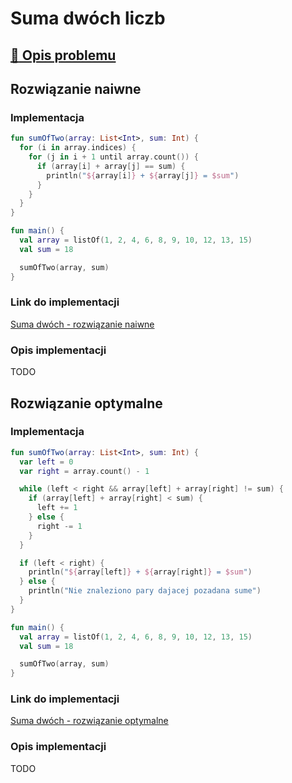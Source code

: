 # Suma dwóch liczb

## [:link: Opis problemu](../../../../algorithms/searching/sum-of-two.md)

## Rozwiązanie naiwne

### Implementacja

```kotlin
fun sumOfTwo(array: List<Int>, sum: Int) {
  for (i in array.indices) {
    for (j in i + 1 until array.count()) {
      if (array[i] + array[j] == sum) {
        println("${array[i]} + ${array[j]} = $sum")
      }
    }
  }
}

fun main() {
  val array = listOf(1, 2, 4, 6, 8, 9, 10, 12, 13, 15)
  val sum = 18

  sumOfTwo(array, sum)
}
```

### Link do implementacji

[Suma dwóch - rozwiązanie naiwne](https://ideone.com/AJ50ho)

### Opis implementacji

TODO

## Rozwiązanie optymalne

### Implementacja

```kotlin
fun sumOfTwo(array: List<Int>, sum: Int) {
  var left = 0
  var right = array.count() - 1

  while (left < right && array[left] + array[right] != sum) {
    if (array[left] + array[right] < sum) {
      left += 1
    } else {
      right -= 1
    }
  }

  if (left < right) {
    println("${array[left]} + ${array[right]} = $sum")
  } else {
    println("Nie znaleziono pary dajacej pozadana sume")
  }
}

fun main() {
  val array = listOf(1, 2, 4, 6, 8, 9, 10, 12, 13, 15)
  val sum = 18

  sumOfTwo(array, sum)
}
```

### Link do implementacji

[Suma dwóch - rozwiązanie optymalne](https://ideone.com/MXQjLX)

### Opis implementacji

TODO
